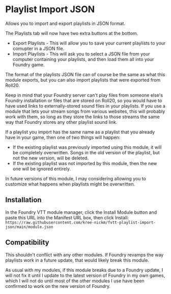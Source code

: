 # Playlist Import JSON
Allows you to import and export playlists in JSON format.

The Playlists tab will now have two extra buttons at the bottom.
- Export Playlists - This will allow you to save your current playlists to your comupter in a JSON file.
- Import Playlists - This will ask you to select a JSON file from your computer containing your playlists, and then load them all into your Foundry game.

The format of the playlists JSON file can of course be the same as what this module exports, but you can also import playlists that were exported from Roll20.

Keep in mind that your Foundry server can't play files from someone else's Foundry installation or files that are stored on Roll20, so you would have to have used links to externally-stored sound files in your playlists. If you use a module that lets your stream songs from various websites, this will probably work with them, so long as they store the links to those streams the same way that Foundry stores any other playlist sound link.

If a playlist you import has the same name as a playlist that you already have in your game, then one of two things will happen:
- If the existing playlist was previously imported using this module, it will be completely overwritten. Songs in the old version of the playlist, but not the new version, will be deleted.
- If the existing playlist was not imported by this module, then the new one will be ignored entirely.

In future versions of this module, I may considering allowing you to customize what happens when playlists might be overwritten.

## Installation
In the Foundry VTT module manager, click the Install Module button and paste this URL into the Manifest URL box, then click Install: `https://raw.githubusercontent.com/kree-nickm/fvtt-playlist-import-json/main/module.json`

## Compatibility
This shouldn't conflict with any other modules. If Foundry revamps the way playlists work in a future update, that would likely break this module.

As usual with my modules, if this module breaks due to a Foundry update, I will not fix it until I update to the latest version of Foundry in my own games, which I will not do until most of the other modules I use have been confirmed to work on the new version of Foundry.
